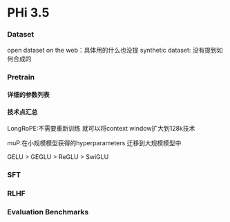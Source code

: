 # PHi 3.5
### Dataset

open dataset on the web：具体用的什么也没提
synthetic dataset: 没有提到如何合成的


### Pretrain

#### 详细的参数列表

#### 技术点汇总

LongRoPE:不需要重新训练 就可以将context window扩大到128k技术  

muP:在小规模模型获得的hyperparameters 迁移到大规模模型中

GELU > GEGLU > ReGLU > SwiGLU


### SFT

### RLHF

### Evaluation Benchmarks